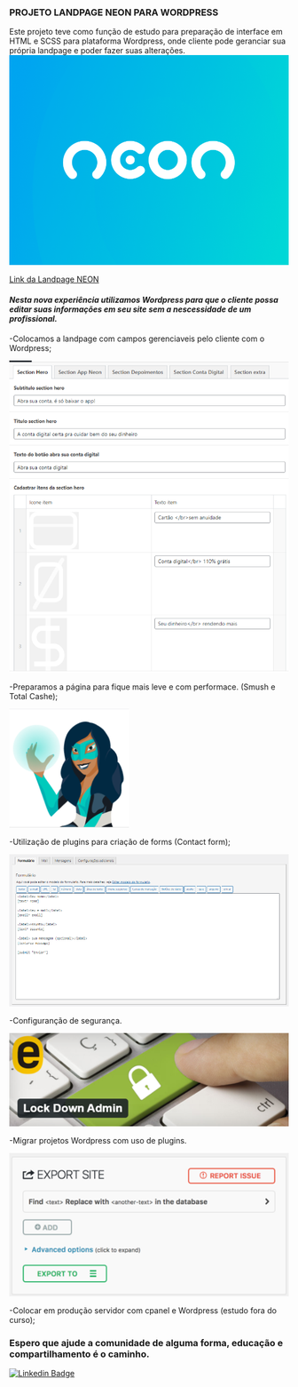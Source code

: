 
<h3>PROJETO LANDPAGE NEON PARA WORDPRESS</h3>

Este projeto teve como função de estudo para preparação de interface em HTML e SCSS para plataforma Wordpress, onde cliente pode geranciar sua própria landpage e poder fazer suas alterações. 
![](https://github.com/othonsm/wp_lp_neon/blob/master/themes/theme-lp-neon/screenshot.png)

[Link da Landpage NEON](https://lp-neon-osm.netlify.app/)

<h4>
  <i>
    Nesta nova experiência utilizamos Wordpress para que o cliente possa editar suas informações em seu site sem a nescessidade de um profissional.
  </i>
</h4>

-Colocamos a landpage com campos gerenciaveis pelo cliente com o Wordpress;

![](https://github.com/othonsm/wp_lp_neon/blob/master/themes/theme-lp-neon/img/edit%20pages.png)

-Preparamos a página para fique mais leve e com performace. (Smush e Total Cashe);

![](https://github.com/othonsm/wp_lp_neon/blob/master/themes/theme-lp-neon/img/Smash.png)

-Utilização de plugins para criação de forms (Contact form);

![](https://github.com/othonsm/wp_lp_neon/blob/master/themes/theme-lp-neon/img/formscontact.png)

-Configuranção de segurança.

![](https://github.com/othonsm/wp_lp_neon/blob/master/themes/theme-lp-neon/img/lockdownadmin.png)

-Migrar projetos Wordpress com uso de plugins.

![](https://github.com/othonsm/wp_lp_neon/blob/master/themes/theme-lp-neon/img/allinone.png)

-Colocar em produção servidor com cpanel e Wordpress (estudo fora do curso);

<h3>Espero que ajude a comunidade de alguma forma, educação e compartilhamento é o caminho.</h3>


[![Linkedin Badge](https://img.shields.io/badge/-LinkedIn-blue?style=flat-square&logo=Linkedin&logoColor=white&link=https://www.linkedin.com/in/othonmedeiros/)](https://www.linkedin.com/in/othonmedeiros/)
